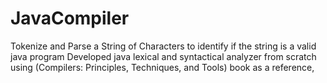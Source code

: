 # JavaCompiler
Tokenize and Parse a String of Characters to identify if the string is a valid java program Developed java lexical and syntactical analyzer from scratch using (Compilers: Principles, Techniques, and Tools) book as a reference,
